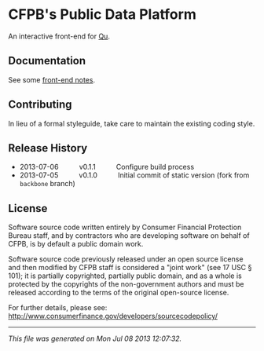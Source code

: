 # CFPB's Public Data Platform

An interactive front-end for [Qu](https://github.com/cfpb/qu).

## Documentation

See some [front-end notes](https://fake.ghe.domain/data-platform/data-platform-notes/wiki/Front-End-Framework-Notes).

## Contributing

In lieu of a formal styleguide, take care to maintain the existing coding style.

## Release History

 * 2013-07-06   v0.1.1   Configure build process
 * 2013-07-05   v0.1.0   Initial commit of static version (fork from `backbone` branch)

## License

Software source code written entirely by Consumer Financial Protection Bureau staff, and by contractors who are developing software on behalf of CFPB, is by default a public domain work.

Software source code previously released under an open source license and then modified by CFPB staff is considered a "joint work" (see 17 USC § 101); it is partially copyrighted, partially public domain, and as a whole is protected by the copyrights of the non-government authors and must be released according to the terms of the original open-source license.

For further details, please see: http://www.consumerfinance.gov/developers/sourcecodepolicy/

---

*This file was generated on Mon Jul 08 2013 12:07:32.*
